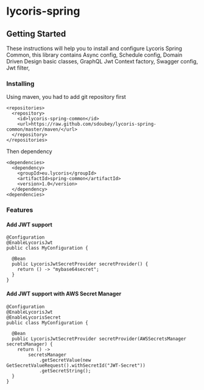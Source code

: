 # lycoris-spring

## Getting Started

These instructions will help you to install and configure Lycoris Spring Common, this library contains Async config, Schedule config, Domain Driven Design basic classes, GraphQL Jwt Context factory, Swagger config, Jwt filter, 

### Installing

Using maven, you had to add git repository first
```
<repositories>
  <repository>
    <id>lycoris-spring-common</id>
    <url>https://raw.github.com/sdoubey/lycoris-spring-common/master/maven/</url>
  </repository>
</repositories>
```

Then dependency
```
<dependencies>
  <dependency>
    <groupId>eu.lycoris</groupId>
    <artifactId>spring-common</artifactId>
    <version>1.0</version>
  </dependency>
<dependencies>
```
### Features

#### Add JWT support

```
@Configuration
@EnableLycorisJwt
public class MyConfiguration {

  @Bean
  public LycorisJwtSecretProvider secretProvider() {
    return () -> "mybase64secret";
  }
}
```

#### Add JWT support with AWS Secret Manager

```
@Configuration
@EnableLycorisJwt
@EnableLycorisSecret
public class MyConfiguration {

  @Bean
  public LycorisJwtSecretProvider secretProvider(AWSSecretsManager secretsManager) {
    return () ->
        secretsManager
            .getSecretValue(new GetSecretValueRequest().withSecretId("JWT-Secret"))
            .getSecretString();
  }
}
```
